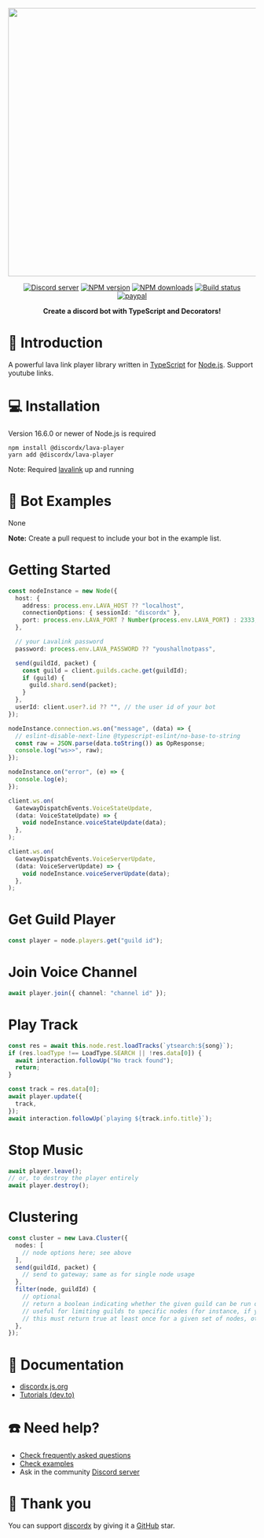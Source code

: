 <div>
  <p align="center">
    <a href="https://discordx.js.org" target="_blank" rel="nofollow">
      <img src="https://discordx.js.org/discordx.svg" width="546" />
    </a>
  </p>
  <div align="center" class="badge-container">
    <a href="https://discordx.js.org/discord"
      ><img
        src="https://img.shields.io/discord/874802018361950248?color=5865F2&logo=discord&logoColor=white"
        alt="Discord server"
    /></a>
    <a href="https://www.npmjs.com/package/@discordx/lava-player"
      ><img
        src="https://img.shields.io/npm/v/@discordx/lava-player.svg?maxAge=3600"
        alt="NPM version"
    /></a>
    <a href="https://www.npmjs.com/package/@discordx/lava-player"
      ><img
        src="https://img.shields.io/npm/dt/@discordx/lava-player.svg?maxAge=3600"
        alt="NPM downloads"
    /></a>
    <a href="https://github.com/discordx-ts/discordx/actions"
      ><img
        src="https://github.com/discordx-ts/discordx/workflows/Build/badge.svg"
        alt="Build status"
    /></a>
    <a href="https://www.paypal.me/vijayxmeena"
      ><img
        src="https://img.shields.io/badge/donate-paypal-F96854.svg"
        alt="paypal"
    /></a>
  </div>
  <p align="center">
    <b> Create a discord bot with TypeScript and Decorators! </b>
  </p>
</div>

# 📖 Introduction

A powerful lava link player library written in [TypeScript](https://www.typescriptlang.org) for [Node.js](https://nodejs.org). Support youtube links.

# 💻 Installation

Version 16.6.0 or newer of Node.js is required

```
npm install @discordx/lava-player
yarn add @discordx/lava-player
```

Note: Required [lavalink](https://github.com/freyacodes/Lavalink) up and running

# 🤖 Bot Examples

None

**Note:** Create a pull request to include your bot in the example list.

# Getting Started

```ts
const nodeInstance = new Node({
  host: {
    address: process.env.LAVA_HOST ?? "localhost",
    connectionOptions: { sessionId: "discordx" },
    port: process.env.LAVA_PORT ? Number(process.env.LAVA_PORT) : 2333,
  },

  // your Lavalink password
  password: process.env.LAVA_PASSWORD ?? "youshallnotpass",

  send(guildId, packet) {
    const guild = client.guilds.cache.get(guildId);
    if (guild) {
      guild.shard.send(packet);
    }
  },
  userId: client.user?.id ?? "", // the user id of your bot
});

nodeInstance.connection.ws.on("message", (data) => {
  // eslint-disable-next-line @typescript-eslint/no-base-to-string
  const raw = JSON.parse(data.toString()) as OpResponse;
  console.log("ws>>", raw);
});

nodeInstance.on("error", (e) => {
  console.log(e);
});

client.ws.on(
  GatewayDispatchEvents.VoiceStateUpdate,
  (data: VoiceStateUpdate) => {
    void nodeInstance.voiceStateUpdate(data);
  },
);

client.ws.on(
  GatewayDispatchEvents.VoiceServerUpdate,
  (data: VoiceServerUpdate) => {
    void nodeInstance.voiceServerUpdate(data);
  },
);
```

# Get Guild Player

```ts
const player = node.players.get("guild id");
```

# Join Voice Channel

```ts
await player.join({ channel: "channel id" });
```

# Play Track

```ts
const res = await this.node.rest.loadTracks(`ytsearch:${song}`);
if (res.loadType !== LoadType.SEARCH || !res.data[0]) {
  await interaction.followUp("No track found");
  return;
}

const track = res.data[0];
await player.update({
  track,
});
await interaction.followUp(`playing ${track.info.title}`);
```

# Stop Music

```ts
await player.leave();
// or, to destroy the player entirely
await player.destroy();
```

# Clustering

```ts
const cluster = new Lava.Cluster({
  nodes: [
    // node options here; see above
  ],
  send(guildId, packet) {
    // send to gateway; same as for single node usage
  },
  filter(node, guildId) {
    // optional
    // return a boolean indicating whether the given guild can be run on the given node
    // useful for limiting guilds to specific nodes (for instance, if you setup lavalink edge servers to minimize latency)
    // this must return true at least once for a given set of nodes, otherwise some methods may error
  },
});
```

# 📜 Documentation

- [discordx.js.org](https://discordx.js.org)
- [Tutorials (dev.to)](https://dev.to/vijayymmeena/series/14317)

# ☎️ Need help?

- [Check frequently asked questions](https://discordx.js.org/docs/faq)
- [Check examples](https://github.com/discordx-ts/discordx/tree/main/packages/discordx/examples)
- Ask in the community [Discord server](https://discordx.js.org/discord)

# 💖 Thank you

You can support [discordx](https://www.npmjs.com/package/discordx) by giving it a [GitHub](https://github.com/discordx-ts/discordx) star.
